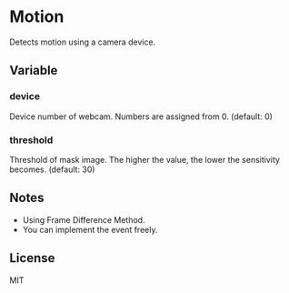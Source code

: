 # Motion
Detects motion using a camera device.


## Variable

### device
Device number of webcam. Numbers are assigned from 0. (default: 0)
### threshold
Threshold of mask image. The higher the value, the lower the sensitivity becomes. (default: 30)


## Notes
- Using Frame Difference Method.
- You can implement the event freely.


## License
MIT
